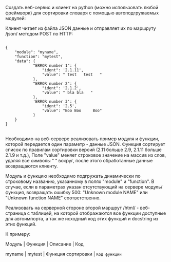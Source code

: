 Создать веб-сервис и клиент на python (можно использовать любой фреймворк) для сортировки словаря с помощью автоподгружаемых модулей:

Клиент читает из файла JSON данные и отправляет их по маршруту /json/ методом POST по HTTP:
<pre>
<code>
{
	"module": "myname",
	"function": "mytest",
	"data": {
			"ERROR number 1": {
				"ident": '2.1.11',
				"value": " test   test   "
			},
			"ERROR number 2": {
				"ident": '2.1.2',
				"value": " bla bla   "
			},
			'ERROR number 3': {
				"ident": '2.5',
				"value": "Boo Boo     Boo"
			}
	}
}
</code>
</pre>
Необходимо на веб-сервере реализовать пример модуля и функции, которой передается один параметр - данные JSON.
Функция сортирует список по правилам сортировки версий (2.11 больше 2.9, 2.1.11 больше 2.1.9 и т.д.),
Поле "value" меняет строковое значение на массив из слов, удаляя все символы “ “ вокруг,
после этого обработанные данные возвращаются клиенту.

Модуль и функцию необходимо подгружать динамически по строковому названию, указанному в полях "module" и "function".
В случае, если в параметрах указан отсутствующий на сервере модуль/функция, возвращать ошибку 500: "Unknown module NAME" или "Unknown function NAME" соответственно.

Реализовать на серверной стороне второй маршрут /html/ - веб-страница с таблицей, на которой отображаются все функции доступные для автоимпорта, а так же исходный код этих функций и docstring из этих функций.

К примеру:

Модуль   | Функция 	| Описание		  | Код

myname | mytest	| Функция сортировки | <code>Код функции</code>

